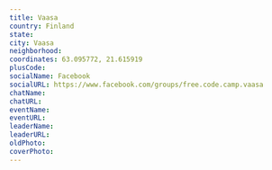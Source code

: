 ```yaml
---
title: Vaasa
country: Finland
state: 
city: Vaasa
neighborhood: 
coordinates: 63.095772, 21.615919
plusCode:
socialName: Facebook
socialURL: https://www.facebook.com/groups/free.code.camp.vaasa
chatName:
chatURL:
eventName:
eventURL:
leaderName:
leaderURL:
oldPhoto: 
coverPhoto:
---
```

